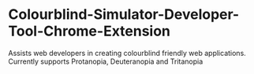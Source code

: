 # Colourblind-Simulator-Developer-Tool-Chrome-Extension
Assists web developers in creating colourblind friendly web applications. Currently supports Protanopia, Deuteranopia and Tritanopia

